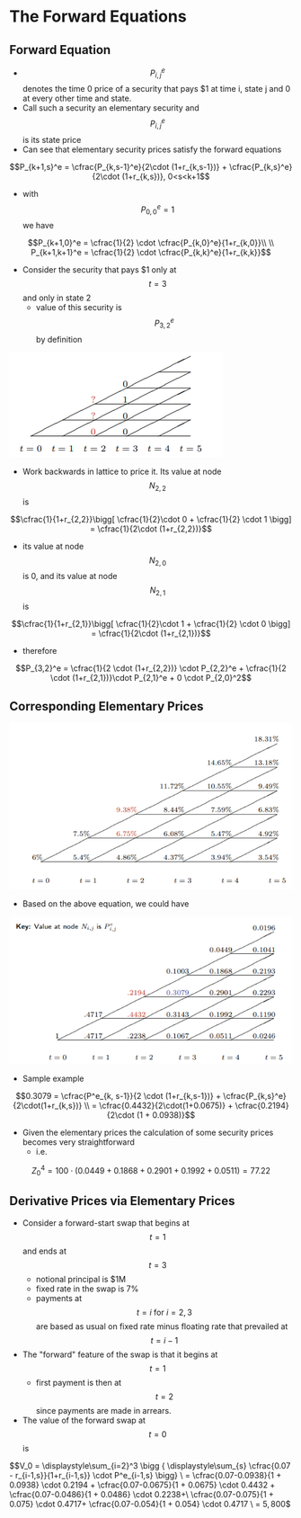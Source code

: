 # The Forward Equations

## Forward Equation

* $$P_{i,j}^e$$ denotes the time 0 price of a security that pays $1 at time i, state j and 0 at every other time and state. 
* Call such a security an elementary security and $$P_{i,j}^e$$ is its state price
* Can see that elementary security prices satisfy the forward equations

$$P_{k+1,s}^e = \cfrac{P_{k,s-1}^e}{2\cdot (1+r_{k,s-1})} + \cfrac{P_{k,s}^e}{2\cdot (1+r_{k,s})}, 0<s<k+1$$ 

* with $$P_{0,0}^e = 1$$  we have 

$$P_{k+1,0}^e = \cfrac{1}{2} \cdot \cfrac{P_{k,0}^e}{1+r_{k,0}}\\ \\ P_{k+1,k+1}^e = \cfrac{1}{2} \cdot \cfrac{P_{k,k}^e}{1+r_{k,k}}$$ 

* Consider the security that pays $1 only at $$t=3$$ and only in state 2
  * value of this security is $$P_{3,2}^e$$ by definition

![](../.gitbook/assets/image%20%2835%29.png)

* Work backwards in lattice to price it. Its value at node $$N_{2,2}$$ is

$$\cfrac{1}{1+r_{2,2}}\bigg[ \cfrac{1}{2}\cdot 0 + \cfrac{1}{2} \cdot 1 \bigg] = \cfrac{1}{2\cdot (1+r_{2,2})}$$ 

* its value at node $$N_{2,0}$$ is 0, and its value at node $$N_{2,1}$$ is

$$\cfrac{1}{1+r_{2,1}}\bigg[ \cfrac{1}{2}\cdot 1 + \cfrac{1}{2} \cdot 0 \bigg] = \cfrac{1}{2\cdot (1+r_{2,1})}$$ 

* therefore

$$P_{3,2}^e = \cfrac{1}{2 \cdot (1+r_{2,2})} \cdot P_{2,2}^e + \cfrac{1}{2 \cdot (1+r_{2,1})}\cdot P_{2,1}^e + 0 \cdot P_{2,0}^2$$ 

## Corresponding Elementary Prices

![](../.gitbook/assets/image%20%2834%29.png)

* Based on the above equation, we could have 

![](../.gitbook/assets/image%20%2836%29.png)

* Sample example

$$0.3079 = \cfrac{P^e_{k, s-1}}{2 \cdot (1+r_{k,s-1})} + \cfrac{P_{k,s}^e}{2\cdot(1+r_{k,s})} \\ = \cfrac{0.4432}{2\cdot(1+0.0675)} + \cfrac{0.2194}{2\cdot (1 + 0.0938)}$$ 

* Given the elementary prices the calculation of some security prices becomes very straightforward
  * i.e. 

$$Z_0^4 = 100 \cdot (0.0449 + 0.1868 + 0.2901 + 0.1992 + 0.0511) = 77.22$$ 

## Derivative Prices via Elementary Prices

* Consider a forward-start swap that begins at $$t = 1$$ and ends at $$t = 3$$ 
  * notional principal is $1M
  * fixed rate in the swap is 7%
  * payments at $$t=i \text{ for } i=2,3$$ are based as usual on fixed rate minus floating rate that prevailed at $$t = i-1$$ 
* The "forward" feature of the swap is that it begins at $$t = 1$$ 
  * first payment is then at $$t=2$$ since payments are made in arrears. 
* The value of the forward swap at $$t=0$$ is

$$V_0 = \displaystyle\sum_{i=2}^3 \bigg \{ \displaystyle\sum_{s} \cfrac{0.07 - r_{i-1,s}}{1+r_{i-1,s}} \cdot P^e_{i-1,s} \bigg\} \\ = \cfrac{0.07-0.0938}{1 + 0.0938} \cdot 0.2194 + \cfrac{0.07-0.0675}{1 + 0.0675} \cdot 0.4432 + \cfrac{0.07-0.0486}{1 + 0.0486} \cdot 0.2238+\\ \cfrac{0.07-0.075}{1 + 0.075} \cdot 0.4717+ \cfrac{0.07-0.054}{1 + 0.054} \cdot 0.4717 \\ = $5,800$$ 

